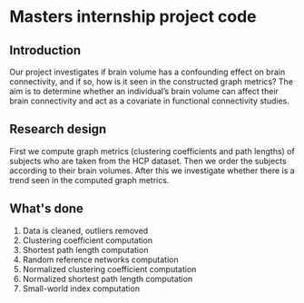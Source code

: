 # Masters internship project code

## Introduction
Our project investigates if brain volume has a confounding effect on brain connectivity, and if so, how is it seen in the constructed graph metrics? 
The aim is to determine whether an individual’s brain volume can affect their brain connectivity and act as a covariate in functional connectivity studies.

## Research design 
First we compute graph metrics (clustering coefficients and path lengths) of subjects who are taken from the HCP dataset. 
Then we order the subjects according to their brain volumes. After this we investigate whether there is a trend seen in the computed graph metrics. 

## What's done
1. Data is cleaned, outliers removed
2. Clustering coefficient computation
3. Shortest path length computation
4. Random reference networks computation
5. Normalized clustering coefficient computation
6. Normalized shortest path length computation
7. Small-world index computation
